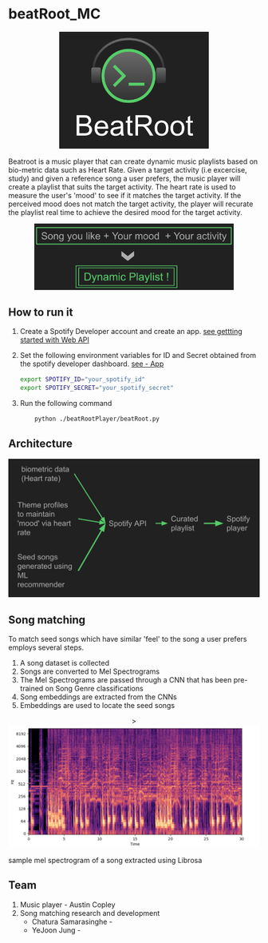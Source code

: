 # beatRoot_MC


<p align="center">
    <img src="imgs/BeatRoot_logo.png" alt="beatRootLogo" width="300px">
</p>

Beatroot is a music player that can create dynamic music playlists based on bio-metric data such as Heart Rate. Given a target activity (i.e excercise, study) and given a reference song a user prefers, the music player will create a playlist that suits the target activity. The heart rate is used to measure the user's 'mood' to see if it matches the target activity. If the perceived mood does not match the target activity, the player will recurate the playlist real time to achieve the desired mood for the target activity.


<p align="center">
    <img src="imgs/BeatRoot_intro.png" alt="beatRoot Intro image" width="400px">
<p>



## How to run it
1. Create a Spotify Developer account and create an app.  [see gettting started with Web API](https://developer.spotify.com/documentation/web-api)

2. Set the following environment variables for ID and Secret obtained from the spotify developer dashboard. [see - App](https://developer.spotify.com/documentation/web-api/concepts/apps)
    ```bash
    export SPOTIFY_ID="your_spotify_id"
    export SPOTIFY_SECRET="your_spotify_secret"
    ```

3. Run the following command 
    ```bash
        python ./beatRootPlayer/beatRoot.py
    ```




## Architecture

<p align="center">
    <img src="imgs/Architecture.png" alt="beatRoot Architecture" width="600px">
</p>

## Song matching 

To match seed songs which have similar 'feel' to the song a user prefers employs several steps.
1. A song dataset is collected
2. Songs are converted to Mel Spectrograms 
3. The Mel Spectrograms are passed through a CNN that has been pre-trained on Song Genre classifications
4. Song embeddings are extracted from the CNNs
5. Embeddings are used to locate the seed songs 



<p align="center">>
    <img src="imgs/mel_spectrogram.png" alt="beatRoot MelSpectrogram" width="600px">
    <p>sample mel spectrogram of a song extracted using Librosa</p>
</p>


## Team 
1. Music player - Austin Copley 
2. Song matching research and development
    - Chatura Samarasinghe - 
    - YeJoon Jung -
